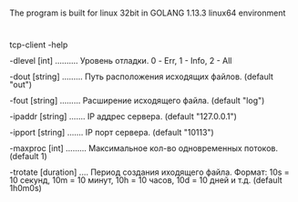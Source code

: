 <!DOCTYPE HTML PUBLIC "-//W3C//DTD HTML 4.0 Transitional//EN">
<html>
<head>
	<meta http-equiv="content-type" content="text/html; charset=utf-8"/>
</head>
<body lang="ru-RU" dir="ltr">
<p style="margin-bottom: 0cm; line-height: 100%">The program is built
for linux 32bit in GOLANG 1.13.3 linux64 environment</p>
<p style="margin-bottom: 0cm; line-height: 100%"><br/>

</p>
<p style="margin-bottom: 0cm; line-height: 100%">tcp-client -help</p>
<p style="margin-bottom: 0cm; line-height: 100%">-dlevel [int]
.......... Уровень отладки. 0 - Err, 1 - Info, 2 - All</p>
<p style="margin-bottom: 0cm; line-height: 100%">-dout [string]
......... Путь расположения исходящих
файлов. (default &quot;out&quot;)</p>
<p style="margin-bottom: 0cm; line-height: 100%">-fout [string]
......... Расширение исходящего файла.
(default &quot;log&quot;)</p>
<p style="margin-bottom: 0cm; line-height: 100%">-ipaddr [string]
....... IP аддрес сервера. (default &quot;127.0.0.1&quot;)</p>
<p style="margin-bottom: 0cm; line-height: 100%">-ipport [string]
....... IP порт сервера. (default &quot;10113&quot;)</p>
<p style="margin-bottom: 0cm; line-height: 100%">-maxproc [int]
......... Максимальное кол-во одновременных
потоков. (default 1)</p>
<p style="margin-bottom: 0cm; line-height: 100%">-trotate [duration]
.... Период создания иходящего файла.
Формат: 10s = 10 секунд, 10m = 10 минут, 10h = 10
часов, 10d = 10 дней и т.д. (default 1h0m0s)</p>
<p style="margin-bottom: 0cm; line-height: 100%"><br/>

</p>
</body>
</html>